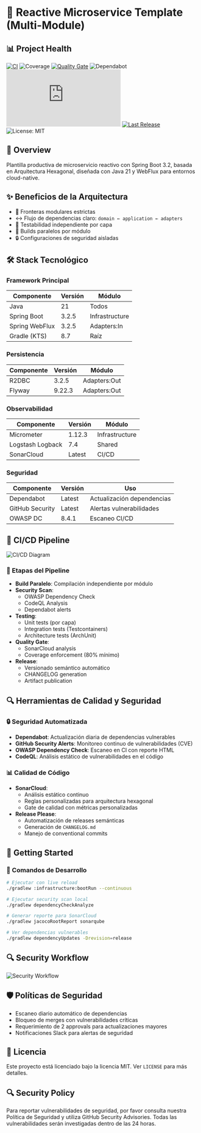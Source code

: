 # 🚀 Reactive Microservice Template (Multi-Module)

## 📊 Project Health

[![CI](https://github.com/marcoslozina/template-service/actions/workflows/ci.yml/badge.svg)](https://github.com/marcoslozina/template-service/actions/workflows/ci.yml)
![Coverage](https://img.shields.io/endpoint?url=https://marcoslozina.github.io/template-service/coverage.json&nocache=1)
[![Quality Gate](https://sonarcloud.io/api/project_badges/measure?project=marcoslozina_template-service&metric=alert_status)](https://sonarcloud.io/summary/new_code?id=marcoslozina_template-service)
![Dependabot](https://img.shields.io/badge/dependabot-active-brightgreen.svg)
![Vulnerabilities](https://raw.githubusercontent.com/marcoslozina/template-service/gh-pages/security.json)
[![Last Release](https://img.shields.io/github/v/release/marcoslozina/template-service?label=Release)](https://github.com/marcoslozina/template-service/releases)
![License: MIT](https://img.shields.io/badge/License-MIT-blue.svg)

## 🌟 Overview

Plantilla productiva de microservicio reactivo con Spring Boot 3.2, basada en Arquitectura Hexagonal, diseñada con Java 21 y WebFlux para entornos cloud-native.

## ✨ Beneficios de la Arquitectura

- 🧱 Fronteras modulares estrictas
- ↔️ Flujo de dependencias claro: `domain ← application ← adapters`
- 🧪 Testabilidad independiente por capa
- 🚀 Builds paralelos por módulo
- 🔒 Configuraciones de seguridad aisladas

## 🛠️ Stack Tecnológico

### Framework Principal

| Componente     | Versión | Módulo         |
|----------------|---------|----------------|
| Java           | 21      | Todos          |
| Spring Boot    | 3.2.5   | Infrastructure |
| Spring WebFlux | 3.2.5   | Adapters:In    |
| Gradle (KTS)   | 8.7     | Raíz           |

### Persistencia

| Componente | Versión | Módulo       |
|------------|---------|--------------|
| R2DBC      | 3.2.5   | Adapters:Out |
| Flyway     | 9.22.3  | Adapters:Out |

### Observabilidad

| Componente       | Versión | Módulo         |
|------------------|---------|----------------|
| Micrometer       | 1.12.3  | Infrastructure |
| Logstash Logback | 7.4     | Shared         |
| SonarCloud       | Latest  | CI/CD          |

### Seguridad

| Componente       | Versión | Uso                          |
|------------------|---------|-------------------------------|
| Dependabot       | Latest  | Actualización dependencias    |
| GitHub Security  | Latest  | Alertas vulnerabilidades      |
| OWASP DC         | 8.4.1   | Escaneo CI/CD                 |

## 🔄 CI/CD Pipeline

![CI/CD Diagram](docs/images/cicd-diagram.png)

### 🔧 Etapas del Pipeline

- **Build Paralelo**: Compilación independiente por módulo
- **Security Scan**:
    - OWASP Dependency Check
    - CodeQL Analysis
    - Dependabot alerts
- **Testing**:
    - Unit tests (por capa)
    - Integration tests (Testcontainers)
    - Architecture tests (ArchUnit)
- **Quality Gate**:
    - SonarCloud analysis
    - Coverage enforcement (80% mínimo)
- **Release**:
    - Versionado semántico automático
    - CHANGELOG generation
    - Artifact publication

## 🔍 Herramientas de Calidad y Seguridad

### 🔒 Seguridad Automatizada

- **Dependabot**: Actualización diaria de dependencias vulnerables
- **GitHub Security Alerts**: Monitoreo continuo de vulnerabilidades (CVE)
- **OWASP Dependency Check**: Escaneo en CI con reporte HTML
- **CodeQL**: Análisis estático de vulnerabilidades en el código

### 📊 Calidad de Código

- **SonarCloud**:
    - Análisis estático continuo
    - Reglas personalizadas para arquitectura hexagonal
    - Gate de calidad con métricas personalizadas
- **Release Please**:
    - Automatización de releases semánticas
    - Generación de `CHANGELOG.md`
    - Manejo de conventional commits

## 🚀 Getting Started

### 🔧 Comandos de Desarrollo

```bash
# Ejecutar con live reload
./gradlew :infrastructure:bootRun --continuous

# Ejecutar security scan local
./gradlew dependencyCheckAnalyze

# Generar reporte para SonarCloud
./gradlew jacocoRootReport sonarqube

# Ver dependencias vulnerables
./gradlew dependencyUpdates -Drevision=release
```

## 🔍 Security Workflow

![Security Workflow](docs/images/security-diagram.png)

## 🛡️ Políticas de Seguridad

- Escaneo diario automático de dependencias
- Bloqueo de merges con vulnerabilidades críticas
- Requerimiento de 2 approvals para actualizaciones mayores
- Notificaciones Slack para alertas de seguridad

## 📜 Licencia

Este proyecto está licenciado bajo la licencia MIT. Ver `LICENSE` para más detalles.

## 🔍 Security Policy

Para reportar vulnerabilidades de seguridad, por favor consulta nuestra Política de Seguridad y utiliza GitHub Security Advisories. Todas las vulnerabilidades serán investigadas dentro de las 24 horas.
